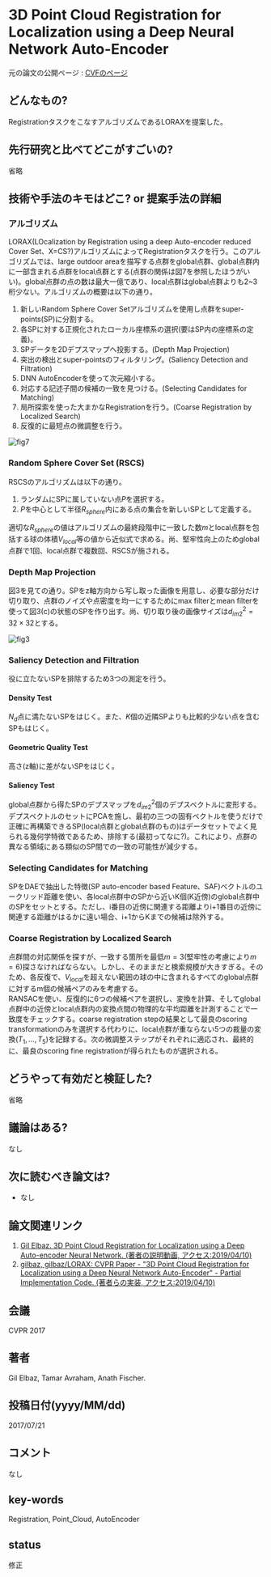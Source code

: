 # 3D Point Cloud Registration for Localization using a Deep Neural Network Auto-Encoder

元の論文の公開ページ : [CVFのページ](http://openaccess.thecvf.com/content_cvpr_2017/papers/Elbaz_3D_Point_Cloud_CVPR_2017_paper.pdf)

## どんなもの?
RegistrationタスクをこなすアルゴリズムであるLORAXを提案した。

## 先行研究と比べてどこがすごいの?
省略

## 技術や手法のキモはどこ? or 提案手法の詳細
### アルゴリズム
LORAX(LOcalization by Registration using a deep Auto-encoder reduced Cover Set、X=CS?)アルゴリズムによってRegistrationタスクを行う。このアルゴリズムでは、large outdoor areaを描写する点群をglobal点群、global点群内に一部含まれる点群をlocal点群とする(点群の関係は図7を参照したほうがいい)。global点群の点の数は最大一億であり、local点群はglobal点群よりも2~3桁少ない。アルゴリズムの概要は以下の通り。

1. 新しいRandom Sphere Cover Setアルゴリズムを使用し点群をsuper-points(SP)に分割する。
2. 各SPに対する正規化されたローカル座標系の選択(要はSP内の座標系の定義)。
3. SPデータを2Dデプスマップへ投影する。(Depth Map Projection)
4. 突出の検出とsuper-pointsのフィルタリング。(Saliency Detection and Filtration)
5. DNN AutoEncoderを使って次元縮小する。
6. 対応する記述子間の候補の一致を見つける。(Selecting Candidates for Matching)
7. 局所探索を使った大まかなRegistrationを行う。(Coarse Registration by Localized Search)
8. 反復的に最短点の微調整を行う。

![fig7](img/3PCRfLuaDNNA/fig7.png)

### Random Sphere Cover Set (RSCS)
RSCSのアルゴリズムは以下の通り。

1. ランダムにSPに属していない点$P$を選択する。
2. $P$を中心として半径$R_ {sphere}$内にある点の集合を新しいSPとして定義する。

適切な$R_ {sphere}$の値はアルゴリズムの最終段階中に一致した数$m$とlocal点群を包括する球の体積$V_ {local}$等の値から近似式で求める。尚、堅牢性向上のためglobal点群で1回、local点群で複数回、RSCSが施される。

### Depth Map Projection
図3を見ての通り。SPをz軸方向から写し取った画像を用意し、必要な部分だけ切り取り、点群のノイズや点密度を均一にするためにmax filterとmean filterを使って図3(c)の状態のSPを作り出す。尚、切り取り後の画像サイズは$d_ {im2}^2=32\times 32$とする。

![fig3](img/3PCRfLuaDNNA/fig3.png)

### Saliency Detection and Filtration
役に立たないSPを排除するため3つの測定を行う。

#### Density Test
$N_ d$点に満たないSPをはじく。また、$K$個の近隣SPよりも比較的少ない点を含むSPもはじく。

#### Geometric Quality Test
高さ(z軸)に差がないSPをはじく。

#### Saliency Test
global点群から得たSPのデプスマップを$d_ {im2}^2$個のデプスベクトルに変形する。デプスベクトルのセットにPCAを施し、最初の三つの固有ベクトルを使うだけで正確に再構築できるSP(local点群とglobal点群のもの)はデータセットでよく見られる幾何学特徴であるため、排除する(最初ってなに?)。これにより、点群の異なる領域にある類似のSP間での一致の可能性が減少する。

### Selecting Candidates for Matching
SPをDAEで抽出した特徴(SP auto-encoder based Feature、SAF)ベクトルのユークリッド距離を使い、各local点群中のSPから近いK個(K近傍)のglobal点群中のSPをセットとする。ただし、i番目の近傍に関連する距離よりi+1番目の近傍に関連する距離がはるかに遠い場合、i+1からKまでの候補は除外する。

### Coarse Registration by Localized Search
点群間の対応関係を探すが、一致する箇所を最低$m=3$(堅牢性の考慮により$m=6$)探さなければならない。しかし、そのままだと検索規模が大きすぎる。そのため、各反復で、$V_ {local}$を超えない範囲の球の中に含まれるすべてのglobal点群に対するm個の候補ペアのみを考慮する。  
RANSACを使い、反復的に6つの候補ペアを選択し、変換を計算、そしてglobal点群中の近傍とlocal点群内の変換点間の物理的な平均距離を計測することで一致度をチェックする。coarse registration stepの結果として最良のscoring transformationのみを選択する代わりに、local点群が重ならない5つの裁量の変換$(T_ 1, \ldots, T_ 5)$を記録する。次の微調整ステップがそれぞれに適応され、最終的に、最良のscoring fine registrationが得られたものが選択される。

## どうやって有効だと検証した?
省略

## 議論はある?
なし

## 次に読むべき論文は?
- なし

## 論文関連リンク
1. [Gil Elbaz. 3D Point Cloud Registration for Localization using a Deep Auto-encoder Neural Network. (著者の説明動画, アクセス:2019/04/10)](https://www.youtube.com/watch?v=iAScGjMvyHA)
2. [gilbaz, gilbaz/LORAX: CVPR Paper - "3D Point Cloud Registration for Localization using a Deep Neural Network Auto-Encoder" - Partial Implementation Code. (著者らの実装, アクセス:2019/04/10)](https://github.com/gilbaz/LORAX)

## 会議
CVPR 2017

## 著者
Gil Elbaz, Tamar Avraham, Anath Fischer. 

## 投稿日付(yyyy/MM/dd)
2017/07/21

## コメント
なし

## key-words
Registration, Point_Cloud, AutoEncoder

## status
修正